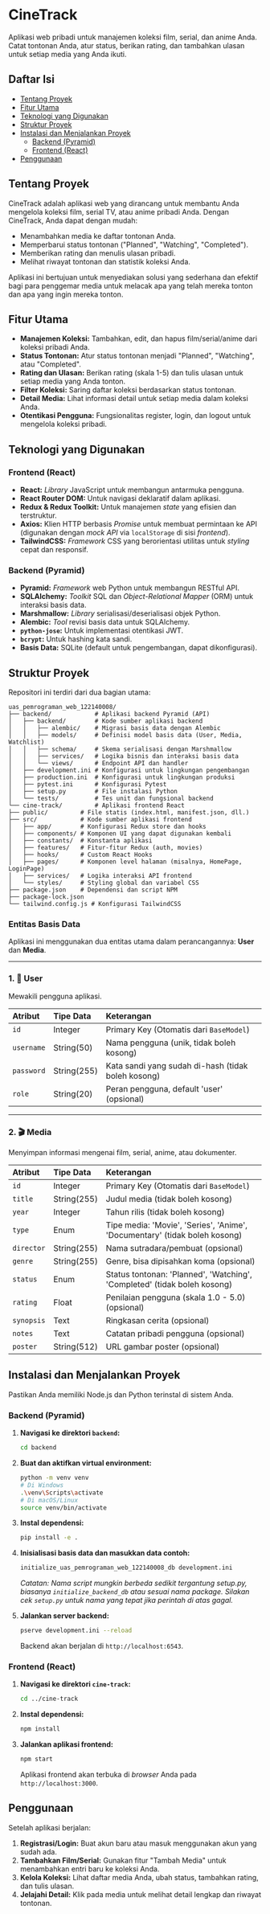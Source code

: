 # CineTrack

Aplikasi web pribadi untuk manajemen koleksi film, serial, dan anime Anda. Catat tontonan Anda, atur status, berikan rating, dan tambahkan ulasan untuk setiap media yang Anda ikuti.

## Daftar Isi

* [Tentang Proyek](#tentang-proyek)
* [Fitur Utama](#fitur-utama)
* [Teknologi yang Digunakan](#teknologi-yang-digunakan)
* [Struktur Proyek](#struktur-proyek)
* [Instalasi dan Menjalankan Proyek](#instalasi-dan-menjalankan-proyek)
    * [Backend (Pyramid)](#backend-pyramid)
    * [Frontend (React)](#frontend-react)
* [Penggunaan](#penggunaan)

## Tentang Proyek

CineTrack adalah aplikasi web yang dirancang untuk membantu Anda mengelola koleksi film, serial TV, atau anime pribadi Anda. Dengan CineTrack, Anda dapat dengan mudah:

* Menambahkan media ke daftar tontonan Anda.
* Memperbarui status tontonan ("Planned", "Watching", "Completed").
* Memberikan rating dan menulis ulasan pribadi.
* Melihat riwayat tontonan dan statistik koleksi Anda.

Aplikasi ini bertujuan untuk menyediakan solusi yang sederhana dan efektif bagi para penggemar media untuk melacak apa yang telah mereka tonton dan apa yang ingin mereka tonton.

## Fitur Utama

* **Manajemen Koleksi:** Tambahkan, edit, dan hapus film/serial/anime dari koleksi pribadi Anda.
* **Status Tontonan:** Atur status tontonan menjadi "Planned", "Watching", atau "Completed".
* **Rating dan Ulasan:** Berikan rating (skala 1-5) dan tulis ulasan untuk setiap media yang Anda tonton.
* **Filter Koleksi:** Saring daftar koleksi berdasarkan status tontonan.
* **Detail Media:** Lihat informasi detail untuk setiap media dalam koleksi Anda.
* **Otentikasi Pengguna:** Fungsionalitas register, login, dan logout untuk mengelola koleksi pribadi.

## Teknologi yang Digunakan

### Frontend (React)

* **React:** *Library* JavaScript untuk membangun antarmuka pengguna.
* **React Router DOM:** Untuk navigasi deklaratif dalam aplikasi.
* **Redux & Redux Toolkit:** Untuk manajemen *state* yang efisien dan terstruktur.
* **Axios:** Klien HTTP berbasis *Promise* untuk membuat permintaan ke API (digunakan dengan *mock API* via `localStorage` di sisi *frontend*).
* **TailwindCSS:** *Framework* CSS yang berorientasi utilitas untuk *styling* cepat dan responsif.

### Backend (Pyramid)

* **Pyramid:** *Framework* web Python untuk membangun RESTful API.
* **SQLAlchemy:** *Toolkit* SQL dan *Object-Relational Mapper* (ORM) untuk interaksi basis data.
* **Marshmallow:** *Library* serialisasi/deserialisasi objek Python.
* **Alembic:** *Tool* revisi basis data untuk SQLAlchemy.
* **`python-jose`:** Untuk implementasi otentikasi JWT.
* **`bcrypt`:** Untuk hashing kata sandi.
* **Basis Data:** SQLite (default untuk pengembangan, dapat dikonfigurasi).

## Struktur Proyek

Repositori ini terdiri dari dua bagian utama:
```
uas_pemrograman_web_122140008/
├── backend/            # Aplikasi backend Pyramid (API)
│   ├── backend/        # Kode sumber aplikasi backend
│   │   ├── alembic/    # Migrasi basis data dengan Alembic
│   │   ├── models/     # Definisi model basis data (User, Media, Watchlist)
│   │   ├── schema/     # Skema serialisasi dengan Marshmallow
│   │   ├── services/   # Logika bisnis dan interaksi basis data
│   │   └── views/      # Endpoint API dan handler
│   ├── development.ini # Konfigurasi untuk lingkungan pengembangan
│   ├── production.ini  # Konfigurasi untuk lingkungan produksi
│   ├── pytest.ini      # Konfigurasi Pytest
│   ├── setup.py        # File instalasi Python
│   └── tests/          # Tes unit dan fungsional backend
└── cine-track/         # Aplikasi frontend React
├── public/         # File statis (index.html, manifest.json, dll.)
├── src/            # Kode sumber aplikasi frontend
│   ├── app/        # Konfigurasi Redux store dan hooks
│   ├── components/ # Komponen UI yang dapat digunakan kembali
│   ├── constants/  # Konstanta aplikasi
│   ├── features/   # Fitur-fitur Redux (auth, movies)
│   ├── hooks/      # Custom React Hooks
│   ├── pages/      # Komponen level halaman (misalnya, HomePage, LoginPage)
│   ├── services/   # Logika interaksi API frontend
│   └── styles/     # Styling global dan variabel CSS
├── package.json    # Dependensi dan script NPM
├── package-lock.json
└── tailwind.config.js # Konfigurasi TailwindCSS
```

### Entitas Basis Data

Aplikasi ini menggunakan dua entitas utama dalam perancangannya: **User** dan **Media**.

---

### 1. 🧑 User

Mewakili pengguna aplikasi.

| Atribut    | Tipe Data | Keterangan                                       |
| :--------- | :-------- | :----------------------------------------------- |
| `id`       | Integer   | Primary Key (Otomatis dari `BaseModel`)          |
| `username` | String(50)| Nama pengguna (unik, tidak boleh kosong)         |
| `password` | String(255)| Kata sandi yang sudah di-hash (tidak boleh kosong)|
| `role`     | String(20)| Peran pengguna, default 'user' (opsional)        |

---

### 2. 🎬 Media

Menyimpan informasi mengenai film, serial, anime, atau dokumenter.

| Atribut    | Tipe Data  | Keterangan                                       |
| :--------- | :--------- | :----------------------------------------------- |
| `id`       | Integer    | Primary Key (Otomatis dari `BaseModel`)          |
| `title`    | String(255)| Judul media (tidak boleh kosong)                 |
| `year`     | Integer    | Tahun rilis (tidak boleh kosong)                 |
| `type`     | Enum       | Tipe media: 'Movie', 'Series', 'Anime', 'Documentary' (tidak boleh kosong) |
| `director` | String(255)| Nama sutradara/pembuat (opsional)               |
| `genre`    | String(255)| Genre, bisa dipisahkan koma (opsional)           |
| `status`   | Enum       | Status tontonan: 'Planned', 'Watching', 'Completed' (tidak boleh kosong) |
| `rating`   | Float      | Penilaian pengguna (skala 1.0 - 5.0) (opsional)  |
| `synopsis` | Text       | Ringkasan cerita (opsional)                      |
| `notes`    | Text       | Catatan pribadi pengguna (opsional)              |
| `poster`   | String(512)| URL gambar poster (opsional)                     |

## Instalasi dan Menjalankan Proyek

Pastikan Anda memiliki Node.js dan Python terinstal di sistem Anda.

### Backend (Pyramid)

1.  **Navigasi ke direktori `backend`:**
    ```bash
    cd backend
    ```

2.  **Buat dan aktifkan virtual environment:**
    ```bash
    python -m venv venv
    # Di Windows
    .\venv\Scripts\activate
    # Di macOS/Linux
    source venv/bin/activate
    ```

3.  **Instal dependensi:**
    ```bash
    pip install -e .
    ```

4.  **Inisialisasi basis data dan masukkan data contoh:**
    ```bash
    initialize_uas_pemrograman_web_122140008_db development.ini
    ```
    *Catatan: Nama script mungkin berbeda sedikit tergantung setup.py, biasanya `initialize_backend_db` atau sesuai nama package. Silakan cek `setup.py` untuk nama yang tepat jika perintah di atas gagal.*

5.  **Jalankan server backend:**
    ```bash
    pserve development.ini --reload
    ```
    Backend akan berjalan di `http://localhost:6543`.

### Frontend (React)

1.  **Navigasi ke direktori `cine-track`:**
    ```bash
    cd ../cine-track
    ```

2.  **Instal dependensi:**
    ```bash
    npm install
    ```

3.  **Jalankan aplikasi frontend:**
    ```bash
    npm start
    ```
    Aplikasi frontend akan terbuka di *browser* Anda pada `http://localhost:3000`.

## Penggunaan

Setelah aplikasi berjalan:

1.  **Registrasi/Login:** Buat akun baru atau masuk menggunakan akun yang sudah ada.
2.  **Tambahkan Film/Serial:** Gunakan fitur "Tambah Media" untuk menambahkan entri baru ke koleksi Anda.
3.  **Kelola Koleksi:** Lihat daftar media Anda, ubah status, tambahkan rating, dan tulis ulasan.
4.  **Jelajahi Detail:** Klik pada media untuk melihat detail lengkap dan riwayat tontonan.
